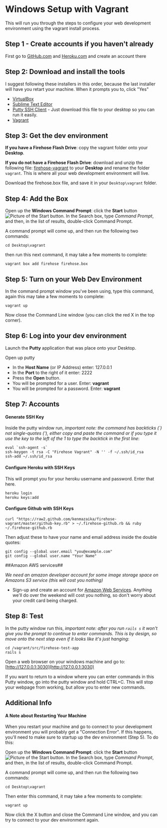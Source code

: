 Windows Setup with Vagrant
==================

This will run you through the steps to configure your web development environment using the vagrant install process.

Step 1 - Create accounts if you haven't already
--------

First go to [GitHub.com](http://github.com) and [Heroku.com](http://Heroku.com) and create an account there


Step 2: Download and install the tools
-------

I suggest following these installers in this order, because the last installer will have you retart your machine.  When it prompts you to, click "Yes"

* [VirtualBox](https://www.virtualbox.org/wiki/Downloads)
* [Sublime Text Editor](http://sublimetext.com/)
* [Putty SSH Client](http://the.earth.li/~sgtatham/putty/latest/x86/putty.exe) - Just download this file to your desktop so you can run it easily.
* [Vagrant](http://www.vagrantup.com/downloads.html) 
 
 
Step 3:  Get the dev environment
-----------

**If you have a Firehose Flash Drive**:  copy the vagrant folder onto your __Desktop__.

**If you do not have a Firehose Flash Drive**: download and unzip the following file: [firehose-vagrant](https://github.com/kenmazaika/firehose-vagrant/archive/master.zip) to your __Desktop__ and rename the folder `vagrant`.  This is where all your web development environment will live.

Download the firehose.box file, and save it in your `Desktop\vagrant` folder.
 
Step 4: Add the Box
--------
 
Open up the **Windows Command Prompt**: click the **Start** button ![Picture of the Start button](http://imgur.com/GFYgPUT.png). In the Search box, type _Command Prompt_, and then, in the list of results, double-click Command Prompt.

A command prompt will come up, and then run the following two commands:

```
cd Desktop\vagrant
```
 
then run this next command, it may take a few moments to complete:

```
vagrant box add firehose firehose.box
```


Step 5: Turn on your Web Dev Environment
-------

In the command prompt window you've been using, type this command, again this may take a few moments to complete:

```
vagrant up
```

Now close the Command Line window (you can click the red X in the top corner).
 
Step 6: Log into your dev environment
-----------
 
Launch the **Putty** application that was place onto your Desktop.

Open up putty
 
* In the **Host Name** (or IP Address) enter: 127.0.0.1
* In the **Port** to the right of it enter: 2222
* Press the **Open** button.
* You will be prompted for a user.  Enter: __vagrant__
* You will be prompted for a password.  Enter: __vagrant__
 
 
Step 7: Accounts
------------

#### Generate SSH Key

 Inside the putty window run, _important note: the command has backticks (`) not single-quotes ('), either copy and paste the command or if you type it use the key to the left of the 1 to type the backtick in the first line_:
 
```
eval `ssh-agent -s`
ssh-keygen -t rsa -C "Firehose Vagrant" -N '' -f ~/.ssh/id_rsa
ssh-add ~/.ssh/id_rsa
```
 
#### Configure Heroku with SSH Keys
 
This will prompt you for your heroku username and password.  Enter that here.

```
heroku login
heroku keys:add
```
 
#### Configure Github with SSH Keys
 
```
curl "https://raw2.github.com/kenmazaika/firehose-vagrant/master/github-key.rb" > ~/.firehose-github.rb && ruby ~/.firehose-github.rb
```

Then adjust these to have your name and email address inside the double quotes:

```
git config --global user.email "you@example.com"
git config --global user.name "Your Name"
```

##Amazon AWS services##

_We need an amazon developer account for some image storage space on Amazons S3 service (this will cost you nothing)_

* Sign-up and create an account for [Amazon Web Services](http://aws.amazon.com/). Anything we'll do over the weekend will cost you nothing, so don't worry about your credit card being charged.

 
Step 8: Test
---------
 
 In the putty window run this, _important note: after you run `rails s` it won't give you the prompt to continue to enter commands. This is by design, so move onto the next step even if it looks like it's just hanging_:

 ```
cd /vagrant/src/firehose-test-app
rails s
```


Open a web browser on your windows machine and go to: [http://127.0.0.1:3030](http://127.0.0.1:3030)

If you want to return to a window where you can enter commands in this Putty window, go into the putty window and hold CTRL+C.  This will stop your webpage from working, but allow you to enter new commands.


Additional Info
---------------

#### A Note about Restarting Your Machine

When you restart your machine and go to connect to your development environment you will probably get a "Connection Error".  If this happens, you'll need to make sure to startup up the dev environment (Step 5).  To do this:

Open up the **Windows Command Prompt**: click the **Start** button ![Picture of the Start button](http://imgur.com/GFYgPUT.png). In the Search box, type _Command Prompt_, and then, in the list of results, double-click Command Prompt.

A command prompt will come up, and then run the following two commands:

```
cd Desktop\vagrant
```

Then enter this command, it may take a few moments to complete:

```
vagrant up
```

Now click the X button and close the Command Line window, and you can try to connect to your dev environment again.

